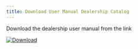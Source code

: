 ```yaml
---
title: Download User Manual Dealership Catalog
---
```


Download the dealership user manual from the link

[![Download](https://img.shields.io/badge/Click%20Here-007bff?style=for-the-badge&logo=link&logoColor=white)](https://cdn.ev4erp.net/descargas/ev4ERPCatalogoConcesionario_202404.pdf)
